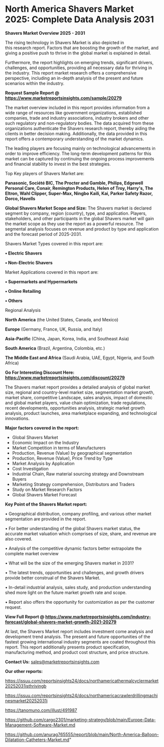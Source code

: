 # North America Shavers Market 2025: Complete Data Analysis 2031

<Strong> Shavers Market Overview 2025 - 2031</strong>

The rising technology in Shavers Market is also depicted in this research report. Factors that are boosting the growth of the market, and giving a positive push to thrive in the global market is explained in detail.

Furthermore, the report highlights on emerging trends, significant drivers, challenges, and opportunities, providing all necessary data for thriving in the industry. This report market research offers a comprehensive perspective, including an in-depth analysis of the present and future scenarios within the industry.

<strong>Request Sample Report @ <a href=https://www.marketreportsinsights.com/sample/20279>https://www.marketreportsinsights.com/sample/20279</a></strong>

The market overview included in this report provides information from a wide range of resources like government organizations, established companies, trade and industry associations, industry brokers and other such regulatory and non-regulatory bodies. The data acquired from these organizations authenticate the Shavers research report, thereby aiding the clients in better decision making. Additionally, the data provided in this report offers a contemporary understanding of the market dynamics.

The leading players are focusing mainly on technological advancements in order to improve efficiency. The long-term development patterns for this market can be captured by continuing the ongoing process improvements and financial stability to invest in the best strategies.

Top Key players of Shavers Market are:

<strong>Panasonic, Société BIC, The Procter and Gamble, Philips, Edgewell Personal Care, Conair, Remington Products, Helen of Troy, Harry's, The Eltron, Wahl Clipper, Super-Max, Ningbo Kaili, Kai, Parker Safety Razor, Dorco, Havells</strong>

<strong><b>Global Shavers Market Scope and Size:</b></strong>
The Shavers market is declared segment by company, region (country), type, and application. Players, stakeholders, and other participants in the global Shavers market will gain the market scope as they use the report as a powerful resource. The segmental analysis focuses on revenue and product by type and application and the forecast period of 2025-2031.

Shavers Market Types covered in this report are:

<strong>• Electric Shavers

• Non-Electric Shavers</strong>

Market Applications covered in this report are:

<strong>• Supermarkets and Hypermarkets

• Online Retailing

• Others</strong> 

Regional Analysis

<strong>North America</strong> (the United States, Canada, and Mexico)

<strong>Europe</strong> (Germany, France, UK, Russia, and Italy)

<strong>Asia-Pacific</strong> (China, Japan, Korea, India, and Southeast Asia)

<strong>South America</strong> (Brazil, Argentina, Colombia, etc.)

<strong>The Middle East and Africa</strong> (Saudi Arabia, UAE, Egypt, Nigeria, and South Africa)

<strong>Go For Interesting Discount Here: <a href=https://www.marketreportsinsights.com/discount/20279>https://www.marketreportsinsights.com/discount/20279</a></strong>

The Shavers market report provides a detailed analysis of global market size, regional and country-level market size, segmentation market growth, market share, competitive Landscape, sales analysis, impact of domestic and global market players, value chain optimization, trade regulations, recent developments, opportunities analysis, strategic market growth analysis, product launches, area marketplace expanding, and technological innovations.

<strong><b>Major factors covered in the report:</b></strong>
<ul>
  <li>Global Shavers Market </li>
  <li>Economic Impact on the Industry</li>
  <li>Market Competition in terms of Manufacturers</li>
  <li>Production, Revenue (Value) by geographical segmentation</li>
  <li>Production, Revenue (Value), Price Trend by Type</li>
  <li>Market Analysis by Application</li>
  <li>Cost Investigation</li>
  <li>Industrial Chain, Raw material sourcing strategy and Downstream Buyers</li>
  <li>Marketing Strategy comprehension, Distributors and Traders</li>
  <li>Study on Market Research Factors</li>
  <li>Global Shavers Market Forecast</li>
</ul>

<strong><b>Key Point of the Shavers Market report:</b></strong>

• Geographical distribution, company profiling, and various other market segmentation are provided in the report.

• For better understanding of the global Shavers market status, the accurate market valuation which comprises of size, share, and revenue are also covered.

• Analysis of the competitive dynamic factors better extrapolate the complete market overview

• What will be the size of the emerging Shavers market in 2031?

• The latest trends, opportunities and challenges, and growth drivers provide better construal of the Shavers Market.

• In-detail industrial analysis, sales study, and production understanding shed more light on the future market growth rate and scope.

• Report also offers the opportunity for customization as per the customer request.

<strong><b>View Full Report @ <a href=https://www.marketreportsinsights.com/industry-forecast/global-shavers-market-growth-2021-20279>https://www.marketreportsinsights.com/industry-forecast/global-shavers-market-growth-2021-20279</a></b></strong>


At last, the Shavers Market report includes investment come analysis and development trend analysis. The present and future opportunities of the fastest growing international industry segments are coated throughout this report. This report additionally presents product specification, manufacturing method, and product cost structure, and price structure.

<strong>Contact Us:</strong>
sales@marketreportsinsights.com

<strong>Our other reports:</strong>

<a href=https://issuu.com/reportsinsights24/docs/northamericathermalcyclermarket20252031isthrivingb>https://issuu.com/reportsinsights24/docs/northamericathermalcyclermarket20252031isthrivingb</a>

<a href=https://issuu.com/reportsinsights24/docs/northamericacrawlerdrillingmachinesmarket20252031i>https://issuu.com/reportsinsights24/docs/northamericacrawlerdrillingmachinesmarket20252031i</a>

<a href=https://tanomuno.com/illust/491987>https://tanomuno.com/illust/491987</a>

<a href=https://github.com/cargo2301/marketing-strategy/blob/main/Europe-Data-Management-Software-Market.md>https://github.com/cargo2301/marketing-strategy/blob/main/Europe-Data-Management-Software-Market.md</a>

<a href=https://github.com/anurag765555/report/blob/main/North-America-Balloon-Dilatation-Catheters-Market.md>https://github.com/anurag765555/report/blob/main/North-America-Balloon-Dilatation-Catheters-Market.md</a>"
